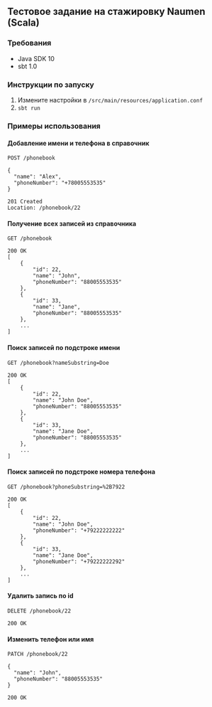 ## Тестовое задание на стажировку Naumen (Scala)

### Требования

* Java SDK 10
* sbt 1.0

### Инструкции по запуску
1) Измените настройки в `/src/main/resources/application.conf`
2) `sbt run`

### Примеры использования

#### Добавление имени и телефона в справочник

```http request
POST /phonebook

{
  "name": "Alex",
  "phoneNumber": "+78005553535"
}
```

```
201 Created
Location: /phonebook/22
```

#### Получение всех записей из справочника

```http request
GET /phonebook
```

```
200 OK
[
    {
        "id": 22,
        "name": "John",
        "phoneNumber": "88005553535"
    },
    {
        "id": 33,
        "name": "Jane",
        "phoneNumber": "88005553535"
    },
    ...
]
```

#### Поиск записей по подстроке имени

```http request
GET /phonebook?nameSubstring=Doe
```

```
200 OK
[
    {
        "id": 22,
        "name": "John Doe",
        "phoneNumber": "88005553535"
    },
    {
        "id": 33,
        "name": "Jane Doe",
        "phoneNumber": "88005553535"
    },
    ...
]
```

#### Поиск записей по подстроке номера телефона

```http request
GET /phonebook?phoneSubstring=%2B7922
```

```
200 OK
[
    {
        "id": 22,
        "name": "John Doe",
        "phoneNumber": "+79222222222"
    },
    {
        "id": 33,
        "name": "Jane Doe",
        "phoneNumber": "+79222222292"
    },
    ...
]
```

#### Удалить запись по id

```http request
DELETE /phonebook/22
```

```
200 OK
```

#### Изменить телефон или имя

```http request
PATCH /phonebook/22

{
  "name": "John",
  "phoneNumber": "88005553535"
}
```

```
200 OK
```